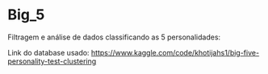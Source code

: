 # Big_5
Filtragem e análise de dados classificando as 5 personalidades:

Link do database usado:
https://www.kaggle.com/code/khotijahs1/big-five-personality-test-clustering
